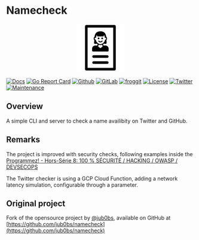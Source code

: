 # Namecheck

<p align="center">
<img src="assets/img/name.logo.png" alt="Namecheck logo" title="Namecheck logo" />
</p>

[![Docs](https://img.shields.io/badge/docs-current-brightgreen.svg)](https://pkg.go.dev/github.com/davidaparicio/namecheck)
[![Go Report Card](https://goreportcard.com/badge/davidaparicio/namecheck)](https://goreportcard.com/report/davidaparicio/namecheck)
[![Github](https://img.shields.io/static/v1?label=github&logo=github&color=E24329&message=main&style=flat-square)](https://github.com/davidaparicio/namecheck)
[![GitLab](https://img.shields.io/static/v1?label=gitlab&logo=gitlab&color=green&message=mirrored&style=flat-square)](https://gitlab.com/davidaparicio/namecheck)
[![froggit](https://img.shields.io/static/v1?label=froggit&logo=froggit&color=yellowgreen&message=mirrored&style=flat-square)](https://lab.frogg.it/davidaparicio/namecheck)
[![License](https://img.shields.io/badge/license-MIT-blue.svg)](https://github.com/davidaparicio/namecheck/blob/main/LICENSE.md)
[![Twitter](https://img.shields.io/twitter/follow/dadideo.svg?style=social)](https://twitter.com/intent/follow?screen_name=dadideo)
[![Maintenance](https://img.shields.io/maintenance/yes/2022.svg)]()

## Overview
A simple CLI and server to check a name availibity on Twitter and GitHub.

## Remarks
The project is improved with security checks, following examples inside the [Programmez! - Hors-Série 8: 100 % SÉCURITÉ / HACKING / OWASP / DEVSECOPS](https://www.programmez.com/page-devcon/devcon-5-securite-et-hacking)

The Twitter checker is using a GCP Cloud Function, adding a network latency simulation, configurable through a parameter.

## Original project
Fork of the opensource project by [@jub0bs](https://github.com/jub0bs/), available on GitHub at [https://github.com/jub0bs/namecheck](https://github.com/jub0bs/namecheck)